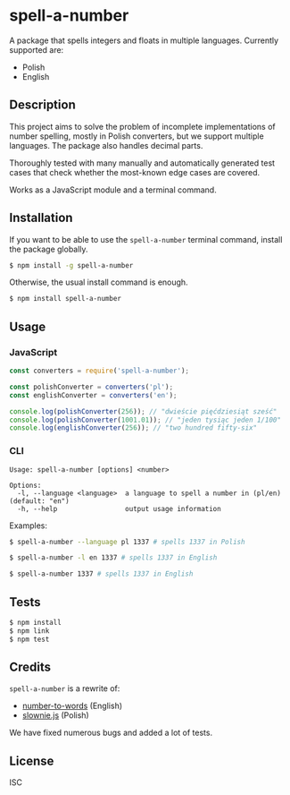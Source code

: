 # spell-a-number

A package that spells integers and floats in multiple languages. Currently
supported are:

-   Polish
-   English

## Description

This project aims to solve the problem of incomplete implementations of number
spelling, mostly in Polish converters, but we support multiple languages.
The package also handles decimal parts.

Thoroughly tested with many manually and automatically generated test cases that
check whether the most-known edge cases are covered.

Works as a JavaScript module and a terminal command.

## Installation

If you want to be able to use the `spell-a-number` terminal command, install the
package globally.

```bash
$ npm install -g spell-a-number
```

Otherwise, the usual install command is enough.

```bash
$ npm install spell-a-number
```

## Usage

### JavaScript

```js
const converters = require('spell-a-number');

const polishConverter = converters('pl');
const englishConverter = converters('en');

console.log(polishConverter(256)); // "dwieście pięćdziesiąt sześć"
console.log(polishConverter(1001.01)); // "jeden tysiąc jeden 1/100"
console.log(englishConverter(256)); // "two hundred fifty-six"
```

### CLI

```
Usage: spell-a-number [options] <number>

Options:
  -l, --language <language>  a language to spell a number in (pl/en) (default: "en")
  -h, --help                 output usage information
```

Examples:

```bash
$ spell-a-number --language pl 1337 # spells 1337 in Polish

$ spell-a-number -l en 1337 # spells 1337 in English

$ spell-a-number 1337 # spells 1337 in English
```
## Tests

```bash
$ npm install
$ npm link
$ npm test
```

## Credits

`spell-a-number` is a rewrite of:

-   [number-to-words](https://github.com/marlun78/number-to-words) (English)
-   [slownie.js](https://github.com/exu/slownie.js/blob/master/lib/slownie.js) (Polish)

We have fixed numerous bugs and added a lot of tests.

## License

ISC
